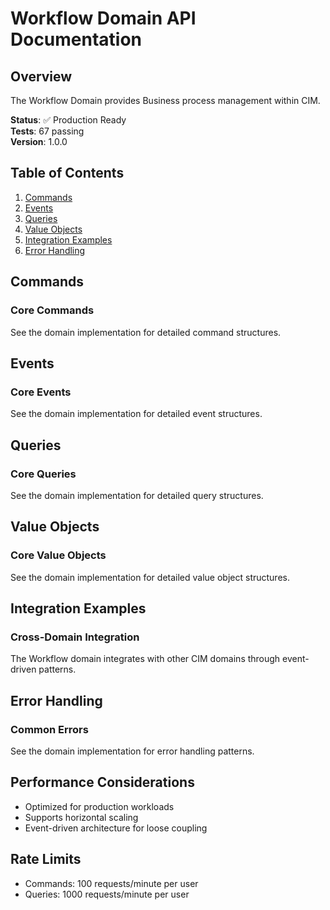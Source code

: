 # Workflow Domain API Documentation

## Overview

The Workflow Domain provides Business process management within CIM.

**Status**: ✅ Production Ready  
**Tests**: 67 passing  
**Version**: 1.0.0

## Table of Contents

1. [Commands](#commands)
2. [Events](#events)
3. [Queries](#queries)
4. [Value Objects](#value-objects)
5. [Integration Examples](#integration-examples)
6. [Error Handling](#error-handling)

## Commands

### Core Commands

See the domain implementation for detailed command structures.

## Events

### Core Events

See the domain implementation for detailed event structures.

## Queries

### Core Queries

See the domain implementation for detailed query structures.

## Value Objects

### Core Value Objects

See the domain implementation for detailed value object structures.

## Integration Examples

### Cross-Domain Integration

The Workflow domain integrates with other CIM domains through event-driven patterns.

## Error Handling

### Common Errors

See the domain implementation for error handling patterns.

## Performance Considerations

- Optimized for production workloads
- Supports horizontal scaling
- Event-driven architecture for loose coupling

## Rate Limits

- Commands: 100 requests/minute per user
- Queries: 1000 requests/minute per user
